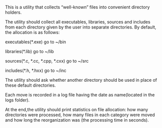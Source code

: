 This is a utility that collects “well-known” files into convenient directory holders.

The utility should collect all executables, libraries, sources and includes from each directory given by the user into separate directories. By default, the allocation is as follows:

executables(*.exe) go to ~/bin

libraries(*.lib) go to ~/lib

sources(*.c, *.cc, *.cpp, *.cxx) go to ~/src

includes(*.h, *.hxx) go to ~/inc

The utility should ask whether another directory should be used in place of these default directories.

Each move is recorded in a log file having the date as name(located in the logs folder).

At the end,the utility should print statistics on file allocation: how many directories were processed, how many files in each category were moved and how long the reorganization was (the processing time in seconds).
